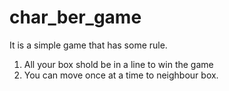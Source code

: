 # char_ber_game

It is a simple game that has some rule.
1. All your box shold be in a line to win the game
2. You can move once at a time to neighbour box.
